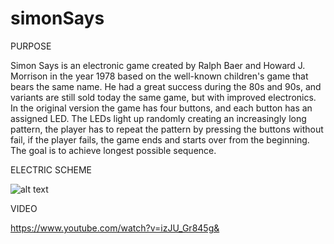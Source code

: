 # simonSays

PURPOSE

Simon Says is an electronic game created by Ralph Baer and Howard J. Morrison in
the year 1978 based on the well-known children's game that bears the same name. He had
a great success during the 80s and 90s, and variants are still sold today
the same game, but with improved electronics.
In the original version the game has four buttons, and each button has an assigned LED.
The LEDs light up randomly creating an increasingly long pattern,
the player has to repeat the pattern by pressing the buttons without fail, if the player fails,
the game ends and starts over from the beginning. The goal is to achieve
longest possible sequence.

ELECTRIC SCHEME

![alt text](https://ibb.co/7jmG5c1)

VIDEO

https://www.youtube.com/watch?v=izJU_Gr845g&


